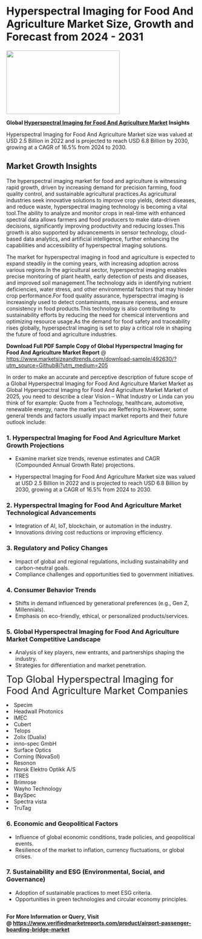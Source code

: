 <H1>Hyperspectral Imaging for Food And Agriculture Market Size, Growth and Forecast from 2024 - 2031</H1><img class="aligncenter size-medium wp-image-584254" src="https://thirdeyenews.in/wp-content/uploads/2024/09/Global-Market-Research-300x168.jpeg" alt="" width="300" height="168" /><p><strong>Global&nbsp;<a href="https://www.marketsizeandtrends.com/download-sample/492630/?utm_source=Github8j?utm_medium=205">Hyperspectral Imaging for Food And Agriculture Market</a> Insights</strong></p><p>Hyperspectral Imaging for Food And Agriculture Market size was valued at USD 2.5 Billion in 2022 and is projected to reach USD 6.8 Billion by 2030, growing at a CAGR of 16.5% from 2024 to 2030.</p><p><h2>Market Growth Insights</h2> <p>The hyperspectral imaging market for food and agriculture is witnessing rapid growth, driven by increasing demand for precision farming, food quality control, and sustainable agricultural practices.As agricultural industries seek innovative solutions to improve crop yields, detect diseases, and reduce waste, hyperspectral imaging technology is becoming a vital tool.The ability to analyze and monitor crops in real-time with enhanced spectral data allows farmers and food producers to make data-driven decisions, significantly improving productivity and reducing losses.This growth is also supported by advancements in sensor technology, cloud-based data analytics, and artificial intelligence, further enhancing the capabilities and accessibility of hyperspectral imaging solutions.</p> <p>The market for hyperspectral imaging in food and agriculture is expected to expand steadily in the coming years, with increasing adoption across various regions.In the agricultural sector, hyperspectral imaging enables precise monitoring of plant health, early detection of pests and diseases, and improved soil management.The technology aids in identifying nutrient deficiencies, water stress, and other environmental factors that may hinder crop performance.For food quality assurance, hyperspectral imaging is increasingly used to detect contaminants, measure ripeness, and ensure consistency in food products.This technology is also contributing to sustainability efforts by reducing the need for chemical interventions and optimizing resource usage.As the demand for food safety and traceability rises globally, hyperspectral imaging is set to play a critical role in shaping the future of food and agriculture industries.</p> <p><span class=""><strong>Download Full PDF Sample Copy of Global Hyperspectral Imaging for Food And Agriculture Market Report</strong> @ <a href="https://www.marketsizeandtrends.com/download-sample/492630/?utm_source=Github8j?utm_medium=205" target="_blank">https://www.marketsizeandtrends.com/download-sample/492630/?utm_source=Github8j?utm_medium=205</a></span></p><p>In order to make an accurate and perceptive description of future scope of a Global&nbsp;Hyperspectral Imaging for Food And Agriculture Market Market as Global&nbsp;Hyperspectral Imaging for Food And Agriculture Market Market of 2025, you need to describe a clear Vision &ndash; What Industry or Linda can you think of for example: Quote from a Technology, healthcare, automotive, renewable energy, name the market you are Reffering to.However, some general trends and factors usually impact market reports and their future outlook include:</p><h3>1.&nbsp;<strong>Hyperspectral Imaging for Food And Agriculture Market Growth Projections</strong></h3><ul><li>Examine market size trends, revenue estimates and CAGR (Compounded Annual Growth Rate) projections.</li><li><p>Hyperspectral Imaging for Food And Agriculture Market size was valued at USD 2.5 Billion in 2022 and is projected to reach USD 6.8 Billion by 2030, growing at a CAGR of 16.5% from 2024 to 2030.</p></li></ul><h3>2.&nbsp;<strong>Hyperspectral Imaging for Food And Agriculture Market Technological Advancements</strong></h3><ul><li>Integration of AI, IoT, blockchain, or automation in the industry.</li><li>Innovations driving cost reductions or improving efficiency.</li></ul><h3>3.&nbsp;<strong>Regulatory and Policy Changes</strong></h3><ul><li>Impact of global and regional regulations, including sustainability and carbon-neutral goals.</li><li>Compliance challenges and opportunities tied to government initiatives.</li></ul><h3>4.&nbsp;<strong>Consumer Behavior Trends</strong></h3><ul><li>Shifts in demand influenced by generational preferences (e.g., Gen Z, Millennials).</li><li>Emphasis on eco-friendly, ethical, or personalized products/services.</li></ul><h3>5.&nbsp;<strong>Global Hyperspectral Imaging for Food And Agriculture Market Competitive Landscape</strong></h3><ul><li>Analysis of key players, new entrants, and partnerships shaping the industry.</li><li>Strategies for differentiation and market penetration.</li></ul><p data-pm-slice="1 1 []"><span style="color: inherit; font-family: inherit; font-size: 25px;">Top Global Hyperspectral Imaging for Food And Agriculture Market Companies</span></p><div class="" data-test-id=""><p><li>Specim</li><li> Headwall Photonics</li><li> IMEC</li><li> Cubert</li><li> Telops</li><li> Zolix (Dualix)</li><li> inno-spec GmbH</li><li> Surface Optics</li><li> Corning (NovaSol)</li><li> Resonon</li><li> Norsk Elektro Optikk A/S</li><li> ITRES</li><li> Brimrose</li><li> Wayho Technology</li><li> BaySpec</li><li> Spectra vista</li><li> TruTag</li></p></div><h3>6.&nbsp;<strong>Economic and Geopolitical Factors</strong></h3><ul><li>Influence of global economic conditions, trade policies, and geopolitical events.</li><li>Resilience of the market to inflation, currency fluctuations, or global crises.</li></ul><h3>7.&nbsp;<strong>Sustainability and ESG (Environmental, Social, and Governance)</strong></h3><ul><li>Adoption of sustainable practices to meet ESG criteria.</li><li>Opportunities in green technologies and circular economy principles.</li></ul><h2><strong style="font-size: 14px;">For More Information or Query, Visit @&nbsp;</strong><a style="background-color: #ffffff; font-size: 14px;" href="https://www.marketsizeandtrends.com/report/hyperspectral-imaging-for-food-and-agriculture-market/" target="_blank">https://www.verifiedmarketreports.com/product/airport-passenger-boarding-bridge-market</a></h2>